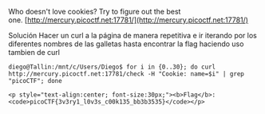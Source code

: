 Who doesn't love cookies? Try to figure out the best one. [http://mercury.picoctf.net:17781/](http://mercury.picoctf.net:17781/)

Solución
Hacer un curl a la página de manera repetitiva e ir iterando por los diferentes nombres de las galletas hasta encontrar la flag haciendo uso tambien de curl
```
diego@Tallin:/mnt/c/Users/Diego$ for i in {0..30}; do curl http://mercury.picoctf.net:17781/check -H "Cookie: name=$i" | grep "picoCTF"; done   

<p style="text-align:center; font-size:30px;"><b>Flag</b>: <code>picoCTF{3v3ry1_l0v3s_c00k135_bb3b3535}</code></p> 
```
